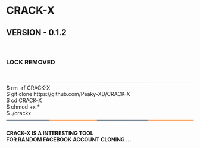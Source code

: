 # CRACK-X

<h2> VERSION - 0.1.2</h2>
<br>
<h3>LOCK REMOVED</h4>
<br>
<img align="center" alt="line" src="https://github.com/DalpatRathore/dalpatrathore/blob/main/assets/images/line-1.svg">
$ rm -rf CRACK-X
<br>
$ git clone https://github.com/Peaky-XD/CRACK-X
<br>
$ cd CRACK-X
<br>
$ chmod +x *
<br>
$ ./crackx
<br>
<img align="center" alt="line" src="https://github.com/DalpatRathore/dalpatrathore/blob/main/assets/images/line-1.svg">
<h4>CRACK-X IS A INTERESTING TOOL<br>FOR RANDOM FACEBOOK ACCOUNT CLONING ...</h4>
